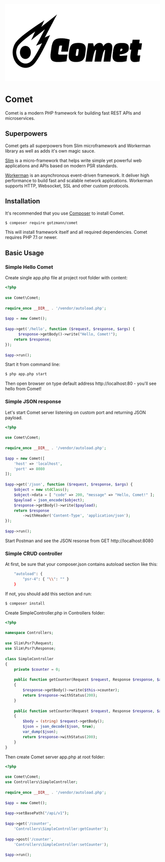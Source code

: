 <p align="center">
  <img width="600" height="250" src="logo.png">
</p>

# Comet

Comet is a modern PHP framework for building fast REST APIs and microservices.

## Superpowers

Comet gets all superpowers from Slim microframework and Workerman library as well as adds it's own magic sauce.

[Slim](https://github.com/slimphp/Slim) is a micro-framework that helps write simple yet powerful web applications and APIs based on modern PSR standards.

[Workerman](https://github.com/walkor/Workerman) is an asynchronous event-driven framework. It deliver high performance to build fast and scalable network applications. Workerman supports HTTP, Websocket, SSL and other custom protocols. 

## Installation

It's recommended that you use [Composer](https://getcomposer.org/) to install Comet.

```bash
$ composer require gotzmann/comet
```

This will install framework itself and all required dependencies. Comet requires PHP 7.1 or newer.

## Basic Usage

### Simple Hello Comet

Create single app.php file at project root folder with content:

```php
<?php

use Comet\Comet;

require_once __DIR__ . '/vendor/autoload.php';

$app = new Comet();

$app->get('/hello', function ($request, $response, $args) {
	  $response->getBody()->write("Hello, Comet!");      
    return $response;
});

$app->run();
```

Start it from command line:

```bash
$ php app.php start
```

Then open browser on type default address http://localhost:80 - you'll see hello from Comet!

### Simple JSON response

Let's start Comet server listening on custom port and returning JSON payload.

```php
<?php

use Comet\Comet;

require_once __DIR__ . '/vendor/autoload.php';

$app = new Comet([
    'host' => 'localhost',
    'port' => 8080
]);

$app->get('/json', function ($request, $response, $args) {    
    $object = new stdClass();
    $object->data = [ "code" => 200, "message" => "Hello, Comet!" ];
    $payload = json_encode($object);
    $response->getBody()->write($payload);
    return $response
        ->withHeader('Content-Type', 'application/json');
});

$app->run();
```

Start Postman and see the JSON resonse from GET http://localhost:8080

### Simple CRUD controller

At first, be sure that your composer.json contains autoload section like this:

```bash
    "autoload": {
        "psr-4": { "\\": "" }
    }
```    

If not, you should add this section and run:

```bash
$ composer install
```    

Create SimpleController.php in Controllers folder:

```php
<?php

namespace Controllers;

use Slim\Psr7\Request;
use Slim\Psr7\Response;

class SimpleController
{    
    private $counter = 0;

    public function getCounter(Request $request, Response $response, $args)
    {
        $response->getBody()->write($this->counter);  
        return $response->withStatus(200);
    }

    public function setCounter(Request $request, Response $response, $args)    
    {        
        $body = (string) $request->getBody();
        $json = json_decode($json, true);
        var_dump($json);
        return $response->withStatus(200);        
    }
}  
```    

Then create Comet server app.php at root folder:

```php
<?php

use Comet\Comet;
use Controllers\SimpleController;

require_once __DIR__ . '/vendor/autoload.php';

$app = new Comet();

$app->setBasePath("/api/v1"); 

$app->get('/counter',
    'Controllers\SimpleController:getCounter');

$app->post('/counter',    
    'Controllers\SimpleController:setCounter');

$app->run();
```